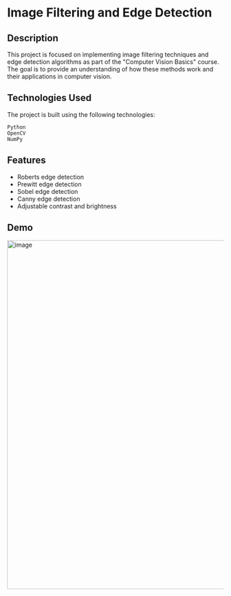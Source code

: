 # Image Filtering and Edge Detection

## Description
This project is focused on implementing image filtering techniques and edge detection algorithms as part of the "Computer Vision Basics" course. The goal is to provide an understanding of how these methods work and their applications in computer vision.

## Technologies Used
The project is built using the following technologies:

    Python
    OpenCV
    NumPy

## Features
- Roberts edge detection
- Prewitt edge detection
- Sobel edge detection
- Canny edge detection
- Adjustable contrast and brightness

## Demo
<img width="812" alt="image" src="https://github.com/gaspernovak/ORV_N2/assets/36790111/24939fa8-f290-4063-8077-6e50fc62a5df">
